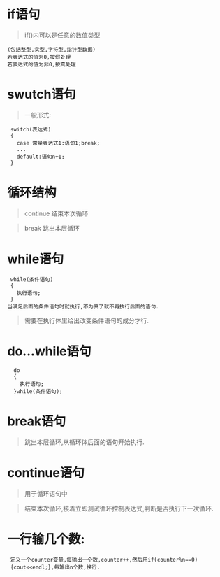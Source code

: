 # if语句
> if()内可以是任意的数值类型

    (包括整型,实型,字符型,指针型数据)
    若表达式的值为0,按假处理
    若表达式的值为非0,按真处理

# swutch语句
> 一般形式:

     switch(表达式)
     {
       case 常量表达式1:语句1;break;
       ...
       default:语句n+1;
     }

# 循环结构

> continue 结束本次循环

> break 跳出本层循环

# while语句

     while(条件语句)
     {
       执行语句;
     }
    当满足后面的条件语句时就执行,不为真了就不再执行后面的语句.

> 需要在执行体里给出改变条件语句的成分才行.

# do...while语句

      do
      {
        执行语句;
      }while(条件语句);

# break语句
> 跳出本层循环,从循环体后面的语句开始执行.

# continue语句
>用于循环语句中

>结束本次循环,接着立即测试循环控制表达式,判断是否执行下一次循环.

# 一行输几个数:

     定义一个counter变量,每输出一个数,counter++,然后用if(counter%n==0)
     {cout<<endl;},每输出n个数,换行.
